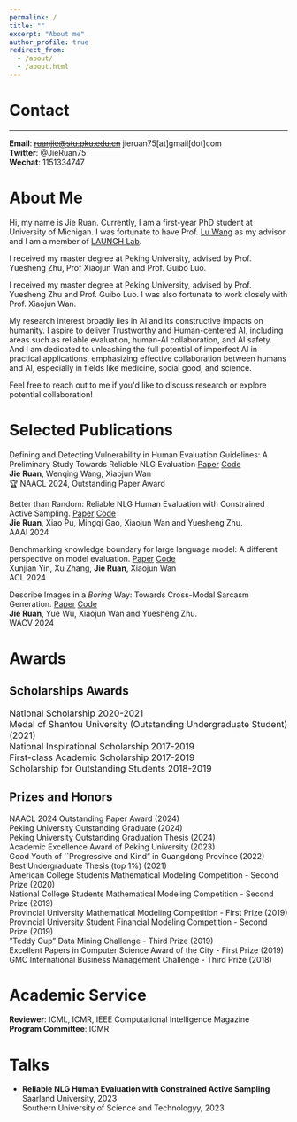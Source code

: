 ```yaml
---
permalink: /
title: ""
excerpt: "About me"
author_profile: true
redirect_from: 
  - /about/
  - /about.html
---
```


# Contact
-------
**Email**: ~~ruanjie@stu.pku.edu.cn~~ jieruan75[at]gmail[dot]com  
**Twitter**: @JieRuan75  
**Wechat**: 1151334747  

# About Me

Hi, my name is Jie Ruan. Currently, I am a first-year PhD student at University of Michigan. I was fortunate to have Prof. [Lu Wang](https://web.eecs.umich.edu/~wangluxy/) as my advisor and I am a member of [LAUNCH Lab](https://launch.eecs.umich.edu/). 

I received my master degree at Peking University, advised by Prof. Yuesheng Zhu, Prof Xiaojun Wan and Prof. Guibo Luo.

I received my master degree at Peking University, advised by Prof. Yuesheng Zhu and Prof. Guibo Luo. I was also fortunate to work closely with Prof. Xiaojun Wan.

My research interest broadly lies in AI and its constructive impacts on humanity. I aspire to deliver Trustworthy and Human-centered AI, including areas such as reliable evaluation, human-AI collaboration, and AI safety. And I am dedicated to unleashing the full potential of imperfect AI in practical applications, emphasizing effective collaboration between humans and AI, especially in fields like medicine, social good, and science.

Feel free to reach out to me if you'd like to discuss research or explore potential collaboration!  

<!-- 

I am currently pursuing a master's degree at Peking University, focusing on natural language generation and evaluation. 

My research interest broadly lies in Artificial Intelligence (AI) and its constructive impacts on humanity. I aspire to deliver Trustworthy and Human-centered AI, including areas such as reliable evaluation, human-AI collaboration, and AI safety. And I am dedicated to unleashing the full potential of imperfect AI in practical applications, emphasizing effective collaboration between humans and AI, especially in fields like medicine, social good, and science.


If you are interested in collaboration, please reach out! I'm more than happy to chat about opportunities here!
-->
# Selected Publications
Defining and Detecting Vulnerability in Human Evaluation Guidelines: A Preliminary Study Towards Reliable NLG Evaluation [Paper](https://arxiv.org/pdf/2406.07935) [Code](https://github.com/EnablerRx/GuidelineVulnDetect)  
**Jie Ruan**, Wenqing Wang, Xiaojun Wan   
🏆 NAACL 2024, Outstanding Paper Award  


Better than Random: Reliable NLG Human Evaluation with Constrained Active Sampling. [Paper](https://arxiv.org/pdf/2406.07967v1) [Code](https://github.com/EnablerRx/CASF)  
**Jie Ruan**, Xiao Pu, Mingqi Gao, Xiaojun Wan and Yuesheng Zhu.   
AAAI 2024  



Benchmarking knowledge boundary for large language model: A different perspective on model evaluation. [Paper](https://arxiv.org/pdf/2402.11493) [Code](https://github.com/pkulcwmzx/knowledge_boundary)  
Xunjian Yin, Xu Zhang, **Jie Ruan**, Xiaojun Wan    
ACL 2024  


Describe Images in a *Boring* Way: Towards Cross-Modal Sarcasm Generation. [Paper](https://openaccess.thecvf.com/content/WACV2024/papers/Ruan_Describe_Images_in_a_Boring_Way_Towards_Cross-Modal_Sarcasm_Generation_WACV_2024_paper.pdf) [Code](https://github.com/EnablerRx/CMSG-EGRM)  
**Jie Ruan**, Yue Wu, Xiaojun Wan and Yuesheng Zhu.   
WACV 2024  


# Awards
## Scholarships Awards
<font size="3"> National Scholarship 2020-2021 </font>   
<font size="3"> Medal of Shantou University (Outstanding Undergraduate Student) (2021) </font>    
<font size="3"> National Inspirational Scholarship 2017-2019 </font>    
<font size="3"> First-class Academic Scholarship 2017-2019 </font>    
<font size="3"> Scholarship for Outstanding Students 2018-2019 </font>   

## Prizes and Honors
NAACL 2024 Outstanding Paper Award (2024)  
Peking University Outstanding Graduate (2024)  
Peking University Outstanding Graduation Thesis (2024)  
Academic Excellence Award of Peking University (2023)  
Good Youth of ``Progressive and Kind” in Guangdong Province (2022)  
Best Undergraduate Thesis (top 1%) (2021)  
American College Students Mathematical Modeling Competition - Second Prize (2020)  
National College Students Mathematical Modeling Competition - Second Prize (2019)  
Provincial University Mathematical Modeling Competition - First Prize (2019)  
Provincial University Student Financial Modeling Competition - Second Prize (2019)  
”Teddy Cup” Data Mining Challenge - Third Prize (2019)  
Excellent Papers in Computer Science Award of the City - First Prize (2019)  
GMC International Business Management Challenge - Third Prize (2018)   

# Academic Service
**Reviewer**: ICML, ICMR, IEEE Computational Intelligence Magazine  
**Program Committee**: ICMR  

# Talks
- **Reliable NLG Human Evaluation with Constrained Active Sampling**    
Saarland University, 2023    
Southern University of Science and Technologyy, 2023


